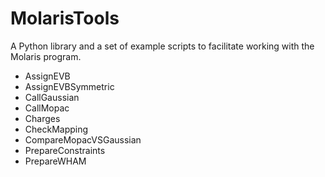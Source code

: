 # MolarisTools

A Python library and a set of example scripts to facilitate working with the Molaris program.

* AssignEVB
* AssignEVBSymmetric
* CallGaussian
* CallMopac
* Charges
* CheckMapping
* CompareMopacVSGaussian
* PrepareConstraints
* PrepareWHAM
